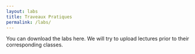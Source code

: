 ```yaml
---
layout: labs
title: Traveaux Pratiques
permalink: /labs/
---
```

You can download the labs here. We will try to upload lectures prior to their corresponding classes.